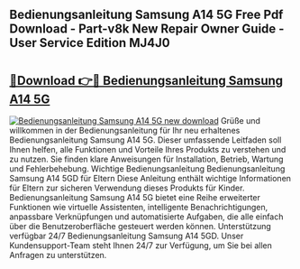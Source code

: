 ## Bedienungsanleitung Samsung A14 5G Free Pdf Download - Part-v8k New Repair Owner Guide - User Service Edition MJ4J0

# <h2><a href="http://df2rj5.blite.top/?on=Bedienungsanleitung+Samsung+A14+5G">🔗Download 👉🔴 Bedienungsanleitung Samsung A14 5G</a></h2>

[![Bedienungsanleitung Samsung A14 5G new download](https://i.imgur.com/lujVjoI.png)](http://df2rj5.blite.top/?on=Bedienungsanleitung+Samsung+A14+5G)
Grüße und willkommen in der Bedienungsanleitung für Ihr neu erhaltenes Bedienungsanleitung Samsung A14 5G. Dieser umfassende Leitfaden soll Ihnen helfen, alle Funktionen und Vorteile Ihres Produkts zu verstehen und zu nutzen. Sie finden klare Anweisungen für Installation, Betrieb, Wartung und Fehlerbehebung. Wichtige Bedienungsanleitung Bedienungsanleitung Samsung A14 5GD für Eltern Diese Anleitung enthält wichtige Informationen für Eltern zur sicheren Verwendung dieses Produkts für Kinder. Bedienungsanleitung Samsung A14 5G bietet eine Reihe erweiterter Funktionen wie virtuelle Assistenten, intelligente Benachrichtigungen, anpassbare Verknüpfungen und automatisierte Aufgaben, die alle einfach über die Benutzeroberfläche gesteuert werden können. Unterstützung verfügbar 24/7 Bedienungsanleitung Samsung A14 5GD. Unser Kundensupport-Team steht Ihnen 24/7 zur Verfügung, um Sie bei allen Anfragen zu unterstützen.
